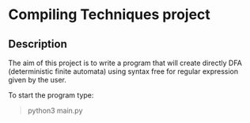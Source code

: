 # Compiling Techniques project

## Description

The aim of this project is to write a program that will create directly DFA (deterministic finite automata) using syntax free for regular expression given by the user.

To start the program type:

> python3 main.py
